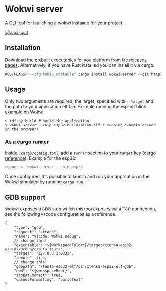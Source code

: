 
# Wokwi server

A CLI tool for launching a wokwi instance for your project.

[![asciicast](https://asciinema.org/a/496018.svg)](https://asciinema.org/a/496018)

## Installation

Download the prebuilt executables for you platform from [the releases pages](https://github.com/MabezDev/wokwi-server/releases). Alternatively, if you have Rust installed you can install it via cargo.

```rust
RUSTFLAGS="--cfg tokio_unstable" cargo install wokwi-server --git https://github.com/MabezDev/wokwi-server --locked
```

## Usage

Only two arguments are required, the target, specified with `--target` and the path to your application elf file. Example running the esp-idf blink example on Wokwi:

```
$ idf.py build # build the application
$ wokwi-server --chip esp32 build/blink.elf # running example opened in the browser!
```

### As a cargo runner

Inside `.cargo/config.toml`, add a `runner` section to your `target` key ([cargo reference](https://doc.rust-lang.org/cargo/reference/config.html)). Example for the esp32:

```toml
runner = "wokwi-server --chip esp32"
```

Once configured, it's possible to launch and run your application in the Wokwi simulator by running `cargo run`.

## GDB support

Wokwi exposes a GDB stub which this tool exposes via a TCP connection, see the following vscode configuration as a reference.

```jsonc
{
    "type": "gdb",
    "request": "attach",
    "name": "VsCode: Wokwi Debug",
    // change this!
    "executable": "${workspaceFolder}/target/xtensa-esp32-espidf/debug/esp-fs-tests",
    "target": "127.0.0.1:9333",
    "remote": true,
    // change this!
    "gdbpath": "xtensa-esp32-elf/bin/xtensa-esp32-elf-gdb",
    "cwd": "${workspaceRoot}",
    "stopAtConnect": true,
    "valuesFormatting": "parseText"
}
```
